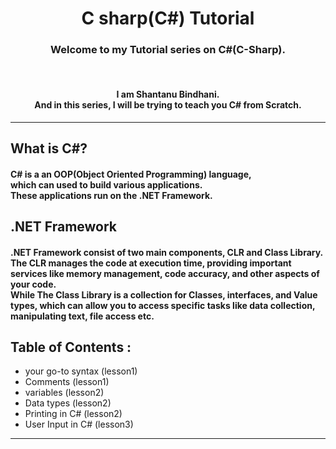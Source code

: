 <h1 align = "center"> C sharp(C#) Tutorial </h1>
<p align = "center">
    <h3 align = "center">Welcome to my Tutorial series on C#(C-Sharp).</h3></br>
    <h4 align = "center">I am Shantanu Bindhani.</br> And in this series, I will be trying to teach you C# from Scratch.</h4> 
</p>
<hr/>
<h2 align = "left"> What is C#? </h3>
<h4 align = "left"><p align = "left"> C# is a an OOP(Object Oriented Programming) language,</br>which can used to build various applications.</br> These applications run on the .NET Framework.</p></h4>
<h2 align = "left"> .NET Framework</h2>
<h4 align = "left"><p align = "left"> .NET Framework consist of two main components, CLR and Class Library.</br> The CLR manages the code at execution time, providing important services like memory management, code accuracy, and other aspects of your code.
</br>While The Class Library is a collection for Classes, interfaces, and Value types, which can allow you to access specific tasks like data collection, manipulating text, file access etc.
</p></h4>

<h2 align = "left"> Table of Contents : </h2>
<ul align = "left">
    <li> your go-to syntax (lesson1)</li>
    <li> Comments (lesson1) </li>
    <li> variables (lesson2)</li>
    <li> Data types (lesson2)</li>
    <li> Printing in C# (lesson2)</li>
    <li> User Input in C# (lesson3)</li>
</ul>


<hr/>